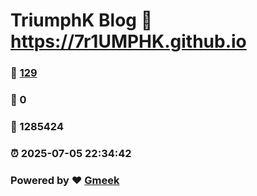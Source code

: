 # TriumphK Blog :link: https://7r1UMPHK.github.io 
### :page_facing_up: [129](https://7r1UMPHK.github.io/tag.html) 
### :speech_balloon: 0 
### :hibiscus: 1285424 
### :alarm_clock: 2025-07-05 22:34:42 
### Powered by :heart: [Gmeek](https://github.com/Meekdai/Gmeek)
